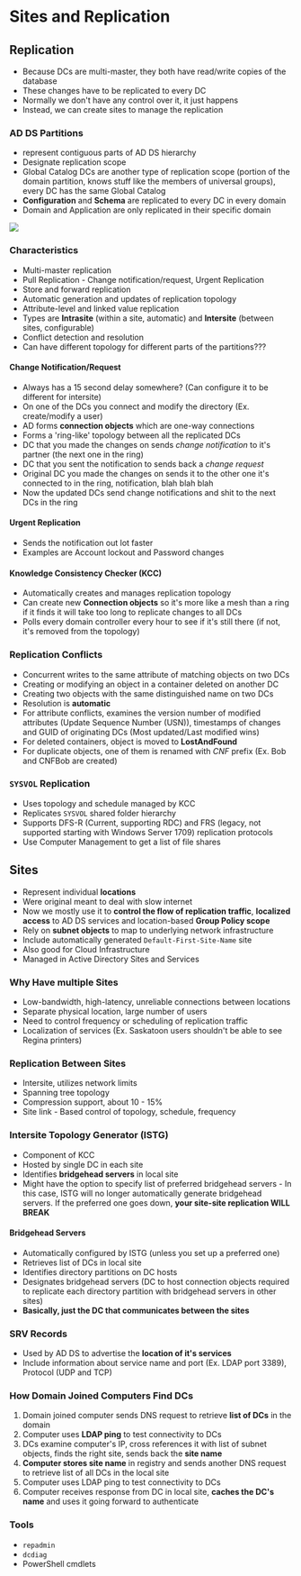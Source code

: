 # Sites and Replication
## Replication
- Because DCs are multi-master, they both have read/write copies of the database
- These changes have to be replicated to every DC
- Normally we don't have any control over it, it just happens
- Instead, we can create sites to manage the replication

### AD DS Partitions
- represent contiguous parts of AD DS hierarchy
- Designate replication scope
- Global Catalog DCs are another type of replication scope (portion of the domain partition, knows stuff like the members of universal groups), every DC has the same Global Catalog
- **Configuration** and **Schema** are replicated to every DC in every domain
- Domain and Application are only replicated in their specific domain

![](Pasted%20image%2020250514111555.png)

### Characteristics
- Multi-master replication
- Pull Replication - Change notification/request, Urgent Replication
- Store and forward replication
- Automatic generation and updates of replication topology
- Attribute-level and linked value replication
- Types are **Intrasite** (within a site, automatic) and **Intersite** (between sites, configurable)
- Conflict detection and resolution
- Can have different topology for different parts of the partitions???

#### Change Notification/Request
- Always has a 15 second delay somewhere? (Can configure it to be different for intersite)
- On one of the DCs you connect and modify the directory (Ex. create/modify a user)
- AD forms **connection objects** which are one-way connections
- Forms a 'ring-like' topology between all the replicated DCs
- DC that you made the changes on sends  *change notification* to it's partner (the next one in the ring)
- DC that you sent the notification to sends back a *change request*
- Original DC you made the changes on sends it to the other one it's connected to in the ring, notification, blah blah blah
- Now the updated DCs send change notifications and shit to the next DCs in the ring

#### Urgent Replication
- Sends the notification out lot faster
- Examples are Account lockout and Password changes

#### Knowledge Consistency Checker (KCC)
- Automatically creates and manages replication topology
- Can create new **Connection objects** so it's more like a mesh than a ring if it finds it will take too long to replicate changes to all DCs
- Polls every domain controller every hour to see if it's still there (if not, it's removed from the topology)

### Replication Conflicts
- Concurrent writes to the same attribute of matching objects on two DCs
- Creating or modifying an object in a container deleted on another DC
- Creating two objects with the same distinguished name on two DCs
- Resolution is **automatic**
- For attribute conflicts, examines the version number of modified attributes (Update Sequence Number (USN)), timestamps of changes and GUID of originating DCs (Most updated/Last modified wins)
- For deleted containers, object is moved to **LostAndFound**
- For duplicate objects, one of them is renamed with *CNF* prefix (Ex. Bob and CNFBob are created)

### `SYSVOL` Replication
- Uses topology and schedule managed by KCC
- Replicates `SYSVOL` shared folder hierarchy
- Supports DFS-R (Current, supporting RDC) and FRS (legacy, not supported starting with Windows Server 1709) replication protocols
- Use Computer Management to get a list of file shares

## Sites
- Represent individual **locations**
- Were original meant to deal with slow internet
- Now we mostly use it to **control the flow of replication traffic**, **localized access** to AD DS services and location-based **Group Policy scope**
- Rely on **subnet objects** to map to underlying network infrastructure
- Include automatically generated `Default-First-Site-Name` site
- Also good for Cloud Infrastructure
- Managed in Active Directory Sites and Services

### Why Have multiple Sites
- Low-bandwidth, high-latency, unreliable connections between locations
- Separate physical location, large number of users
- Need to control frequency or scheduling of replication traffic
- Localization of services (Ex. Saskatoon users shouldn't be able to see Regina printers)

### Replication Between Sites
- Intersite, utilizes network limits
- Spanning tree topology
- Compression support, about 10 - 15%
- Site link - Based control of topology, schedule, frequency

### Intersite Topology Generator (ISTG)
- Component of KCC
- Hosted by single DC in each site
- Identifies **bridgehead servers** in local site
- Might have the option to specify list of preferred bridgehead servers - In this case, ISTG will no longer automatically generate bridgehead servers. If the preferred one goes down, **your site-site replication WILL BREAK**

#### Bridgehead Servers
- Automatically configured by ISTG (unless you set up a preferred one)
- Retrieves list of DCs in local site
- Identifies directory partitions on DC hosts
- Designates bridgehead servers (DC to host connection objects required to replicate each directory partition with bridgehead servers in other sites)
- **Basically, just the DC that communicates between the sites**

### SRV Records
- Used by AD DS to advertise the **location of it's services**
- Include information about service name and port (Ex. LDAP port 3389), Protocol (UDP and TCP)

### How Domain Joined Computers Find DCs
1. Domain joined computer sends DNS request to retrieve **list of DCs** in the domain
2. Computer uses **LDAP ping** to test connectivity to DCs
3. DCs examine computer's IP, cross references it with list of subnet objects, finds the right site, sends back the **site name**
4. **Computer stores site name** in registry and sends another DNS request to retrieve list of all DCs in the local site
5. Computer uses LDAP ping to test connectivity to DCs
6. Computer receives response from DC in local site, **caches the DC's name** and uses it going forward to authenticate

### Tools
- `repadmin`
- `dcdiag`
- PowerShell cmdlets
